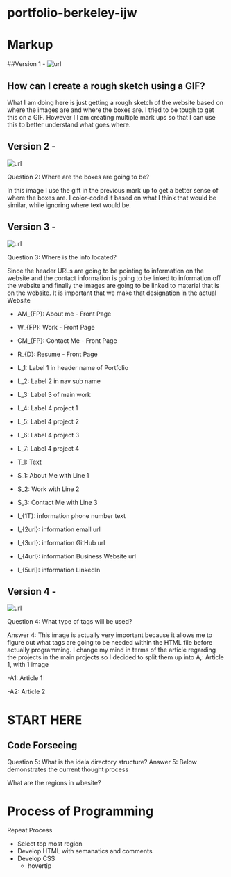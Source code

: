 # portfolio-berkeley-ijw

# Markup

##Version 1 - 
![url](v1.jpg)

## How can I create a rough sketch using a GIF?

What I am doing here is just getting a rough sketch of the website based on where the images are and where the boxes are. I tried to be tough to get this on a GIF. However I I am creating multiple mark ups so that I can use this to better understand what goes where.


## Version 2 - 

![url](v2.jpg)

Question 2: Where are the boxes are going to be?

In this image I use the gift in the previous mark up to get a better sense of where the boxes are. I color-coded it based on what I think that would be similar, while ignoring where text would be.



## Version 3 - 

![url](v3.jpg)


Question 3: Where is the info located?

Since the header URLs are going to be pointing to information on the website and the contact information is going to be linked to information off the website and finally the images are going to be linked to material that is on the website. It is important that we make that designation in the actual Website

- AM_{FP}: About me - Front Page
- W_{FP}: Work - Front Page
- CM_{FP}: Contact Me - Front Page
- R_{D}: Resume - Front Page


- L_1: Label 1 in header name of Portfolio
- L_2: Label 2 in nav sub name 
- L_3: Label 3 of main work
- L_4: Label 4 project 1
- L_5: Label 4 project 2
- L_6: Label 4 project 3
- L_7: Label 4 project 4

- T_1: Text

- S_1: About Me with Line 1
- S_2: Work with Line 2
- S_3: Contact Me with Line 3

- I_{1T}:  information phone number text
- I_{2url}:  information email url
- I_{3url}:  information GitHub url
- I_{4url}:  information Business Website url
- I_{5url}:  information LinkedIn



## Version 4 - 

![url](v4.jpg)

Question 4: What type of tags will be used?

Answer 4: This image is actually very important because it allows me to figure out what tags are going to be needed within the HTML file before actually programming. I change my mind in terms of the article regarding the projects in the main projects so I decided to split them up into A,: Article 1, with 1 image

-A1: Article 1

-A2: Article 2


#  <span color: red>START HERE </span>
## Code Forseeing
Question 5: What is the idela directory structure?
Answer 5: Below demonstrates the current thought process



What are the regions in wbesite?

# Process of Programming
Repeat Process
- Select top most region
- Develop HTML with semanatics and comments
- Develop CSS
  - hovertip
